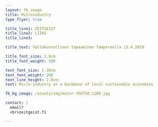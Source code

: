 ```yaml
---
layout: fb_image
title: Microindustry
type_flyer: true

title_line1: ZEITGEIST
title_line2: LIIKE
title_line3: 

title_text: Valtakunnallinen tapaaminen Tampereella 13.4.2019

title_font_size: 1.6cm
title_font_weight: 500

text_font_size: 2.30cm
text_font_weight: 200
text_line_height: 2.8cm;
text: Micro-industry as a backbone of local sustainable economies

fb_bg_image: /assets/img/motor-768750_1280.jpg 

contact: |
  email?
  <br>zeitgeist.fi

---
```


